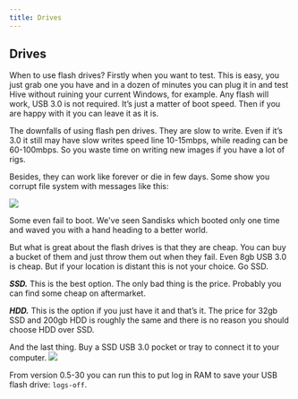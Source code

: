 ```yaml
---
title: Drives
---
```


## Drives
When to use flash drives? Firstly when you want to test. This is easy, you just grab one you have and in a dozen of minutes you can plug it in and test Hive without ruining your current Windows, for example. Any flash will work, USB 3.0 is not required. It’s just a matter of boot speed. Then if you are happy with it you can leave it as it is.

The downfalls of using flash pen drives. They are slow to write. Even if it’s 3.0 it still may have slow writes speed line 10-15mbps, while reading can be 60-100mbps. So you waste time on writing new images if you have a lot of rigs.

Besides, they can work like forever or die in few days. Some show you corrupt file system with messages like this:

<img src="http://forum.hiveos.farm/uploads/editor/4f/bggzcyridn1z.jpg">

Some even fail to boot. We've seen Sandisks which booted only one time and waved you with a hand heading to a better world.

But what is great about the flash drives is that they are cheap. You can buy a bucket of them and just throw them out when they fail. Even 8gb USB 3.0 is cheap. But if your location is distant this is not your choice. Go SSD.

***SSD.*** This is the best option. The only bad thing is the price. Probably you can find some cheap on aftermarket.

***HDD.*** This is the option if you just have it and that’s it. The price for 32gb SSD and 200gb HDD is roughly the same and there is no reason you should choose HDD over SSD.

And the last thing. Buy a SSD USB 3.0 pocket or tray to connect it to your computer.
<img src="http://forum.hiveos.farm/uploads/editor/ac/d1xfobk7avkl.jpg">

From version 0.5-30 you can run this to put log in RAM to save your USB flash drive: `logs-off`.
